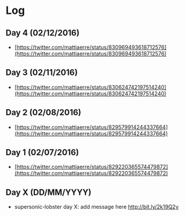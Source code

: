 # Log

## Day 4 (02/12/2016)

- [https://twitter.com/mattiaerre/status/830969493618712576](https://twitter.com/mattiaerre/status/830969493618712576)

## Day 3 (02/11/2016)

- [https://twitter.com/mattiaerre/status/830624742197514240](https://twitter.com/mattiaerre/status/830624742197514240)

## Day 2 (02/08/2016)

- [https://twitter.com/mattiaerre/status/829579914244337664](https://twitter.com/mattiaerre/status/829579914244337664)

## Day 1 (02/07/2016)

- [https://twitter.com/mattiaerre/status/829220365574479872](https://twitter.com/mattiaerre/status/829220365574479872)

## Day X (DD/MM/YYYY)

- supersonic-lobster day X: add message here http://bit.ly/2k19Q2y
